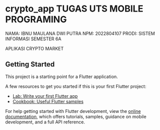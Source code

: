 # crypto_app TUGAS UTS MOBILE PROGRAMING
NAMA: IBNU MAULANA DWI PUTRA
NPM: 2022804107
PRODI: SISTEM INFORMASI
SEMESTER 6A


APLIKASI CRYPTO MARKET

## Getting Started

This project is a starting point for a Flutter application.

A few resources to get you started if this is your first Flutter project:

- [Lab: Write your first Flutter app](https://docs.flutter.dev/get-started/codelab)
- [Cookbook: Useful Flutter samples](https://docs.flutter.dev/cookbook)

For help getting started with Flutter development, view the
[online documentation](https://docs.flutter.dev/), which offers tutorials,
samples, guidance on mobile development, and a full API reference.
